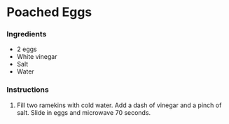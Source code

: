 # Poached Eggs

### Ingredients

- 2 eggs
- White vinegar
- Salt
- Water

### Instructions

1. Fill two ramekins with cold water. Add a dash of vinegar and a pinch of salt. Slide in eggs and microwave 70 seconds.

